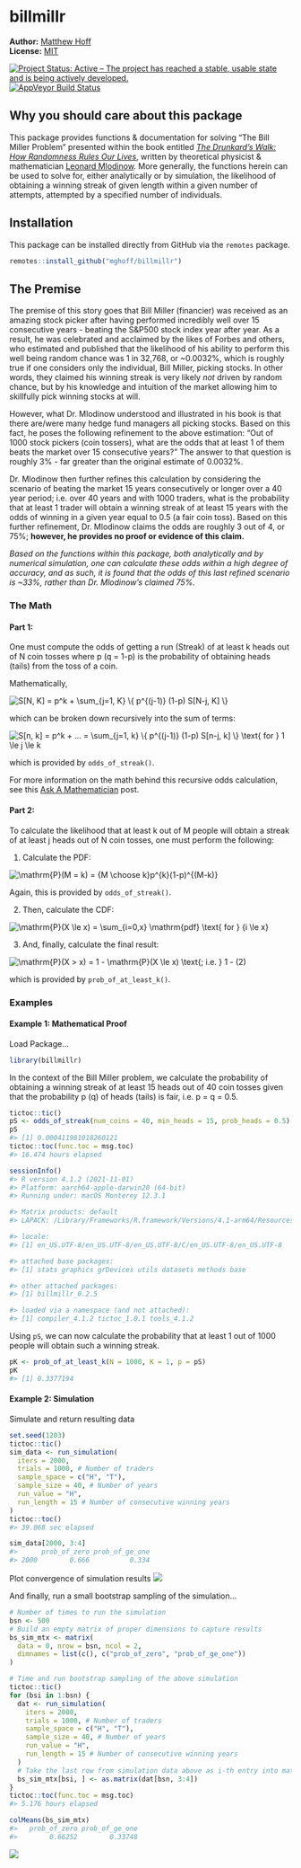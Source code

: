 billmillr
================

<!-- README.md is generated from README.Rmd. Please edit that file -->

**Author:** [Matthew Hoff](https://github.com/mghoff) <br/> **License:**
[MIT](https://opensource.org/licenses/MIT)<br/>

[![Project Status: Active – The project has reached a stable, usable
state and is being actively
developed.](http://www.repostatus.org/badges/latest/active.svg)](https://www.repostatus.org/)
[![AppVeyor Build
Status](https://ci.appveyor.com/api/projects/status/github/ropensci/epubr?branch=master&svg=true)](https://ci.appveyor.com/project/leonawicz/epubr)

## Why you should care about this package

This package provides functions & documentation for solving “The Bill
Miller Problem” presented within the book entitled [*The Drunkard’s
Walk: How Randomness Rules Our
Lives*](https://www.amazon.com/Drunkards-Walk-Randomness-Rules-Lives/dp/0307275175),
written by theoretical physicist & mathematician [Leonard
Mlodinow](https://en.wikipedia.org/wiki/Leonard_Mlodinow). More
generally, the functions herein can be used to solve for, either
analytically or by simulation, the likelihood of obtaining a winning
streak of given length within a given number of attempts, attempted by a
specified number of individuals.

## Installation

This package can be installed directly from GitHub via the `remotes`
package.

``` r
remotes::install_github("mghoff/billmillr")
```

## The Premise

The premise of this story goes that Bill Miller (financier) was received
as an amazing stock picker after having performed incredibly well over
15 consecutive years - beating the S&P500 stock index year after year.
As a result, he was celebrated and acclaimed by the likes of Forbes and
others, who estimated and published that the likelihood of his ability
to perform this well being random chance was 1 in 32,768, or \~0.0032%,
which is roughly true if one considers only the individual, Bill Miller,
picking stocks. In other words, they claimed his winning streak is very
likely *not* driven by random chance, but by his knowledge and intuition
of the market allowing him to skillfully pick winning stocks at will.

However, what Dr. Mlodinow understood and illustrated in his book is
that there are/were many hedge fund managers all picking stocks. Based
on this fact, he poses the following refinement to the above estimation:
“Out of 1000 stock pickers (coin tossers), what are the odds that at
least 1 of them beats the market over 15 consecutive years?” The answer
to that question is roughly 3% - far greater than the original estimate
of 0.0032%.

Dr. Mlodinow then further refines this calculation by considering the
scenario of beating the market 15 years consecutively or longer over a
40 year period; i.e. over 40 years and with 1000 traders, what is the
probability that at least 1 trader will obtain a winning streak of at
least 15 years with the odds of winning in a given year equal to 0.5 (a
fair coin toss). Based on this further refinement, Dr. Mlodinow claims
the odds are roughly 3 out of 4, or 75%; **however, he provides no proof
or evidence of this claim.**

*Based on the functions within this package, both analytically and by
numerical simulation, one can calculate these odds within a high degree
of accuracy, and as such, it is found that the odds of this last refined
scenario is \~33%, rather than Dr. Mlodinow’s claimed 75%.*

### The Math

#### Part 1:

One must compute the odds of getting a run (Streak) of at least k heads
out of N coin tosses where p (q = 1-p) is the probability of obtaining
heads (tails) from the toss of a coin.

Mathematically,

![S\[N, K\] = p^k + \sum\_{j=1, K} \\{ p^{(j-1)} (1-p) S\[N-j, K\] \\}](https://latex.codecogs.com/png.image?%5Cdpi%7B110%7D&space;%5Cbg_white&space;S%5BN%2C%20K%5D%20%3D%20p%5Ek%20%2B%20%5Csum_%7Bj%3D1%2C%20K%7D%20%5C%7B%20p%5E%7B%28j-1%29%7D%20%281-p%29%20S%5BN-j%2C%20K%5D%20%5C%7D)

which can be broken down recursively into the sum of terms:

![S\[n, k\] = p^k + ... = \sum\_{j=1, k} \\{ p^{(j-1)} (1-p) S\[n-j, k\] \\} \text{ for } 1 \le j \le k](https://latex.codecogs.com/png.image?%5Cdpi%7B110%7D&space;%5Cbg_white&space;S%5Bn%2C%20k%5D%20%3D%20p%5Ek%20%2B%20...%20%3D%20%5Csum_%7Bj%3D1%2C%20k%7D%20%5C%7B%20p%5E%7B%28j-1%29%7D%20%281-p%29%20S%5Bn-j%2C%20k%5D%20%5C%7D%20%5Ctext%7B%20for%20%7D%201%20%5Cle%20j%20%5Cle%20k)

which is provided by `odds_of_streak()`.

For more information on the math behind this recursive odds calculation,
see this [Ask A
Mathematician](https://www.askamathematician.com/2010/07/q-whats-the-chance-of-getting-a-run-of-k-successes-in-n-bernoulli-trials-why-use-approximations-when-the-exact-answer-is-known/)
post.

#### Part 2:

To calculate the likelihood that at least k out of M people will obtain
a streak of at least j heads out of N coin tosses, one must perform the
following:

1.  Calculate the PDF:

![\mathrm{P}(M = k) = {M \choose k}p^{k}(1-p)^{(M-k)}](https://latex.codecogs.com/png.image?%5Cdpi%7B110%7D&space;%5Cbg_white&space;%5Cmathrm%7BP%7D%28M%20%3D%20k%29%20%3D%20%7BM%20%5Cchoose%20k%7Dp%5E%7Bk%7D%281-p%29%5E%7B%28M-k%29%7D)

Again, this is provided by `odds_of_streak()`.

2.  Then, calculate the CDF:

![\mathrm{P}(X \le x) = \sum\_{i=0,x} \mathrm{pdf} \text{ for } {i \le x}](https://latex.codecogs.com/png.image?%5Cdpi%7B110%7D&space;%5Cbg_white&space;%5Cmathrm%7BP%7D%28X%20%5Cle%20x%29%20%3D%20%5Csum_%7Bi%3D0%2Cx%7D%20%5Cmathrm%7Bpdf%7D%20%5Ctext%7B%20for%20%7D%20%7Bi%20%5Cle%20x%7D)

3.  And, finally, calculate the final result:

![\mathrm{P}(X \> x) = 1 - \mathrm{P}(X \le x) \text{; i.e. } 1 - (2)](https://latex.codecogs.com/png.image?%5Cdpi%7B110%7D&space;%5Cbg_white&space;%5Cmathrm%7BP%7D%28X%20%3E%20x%29%20%3D%201%20-%20%5Cmathrm%7BP%7D%28X%20%5Cle%20x%29%20%5Ctext%7B%3B%20i.e.%20%7D%201%20-%20%282%29)

which is provided by `prob_of_at_least_k()`.

### Examples

#### Example 1: Mathematical Proof

Load Package…

``` r
library(billmillr)
```

In the context of the Bill Miller problem, we calculate the probability
of obtaining a winning streak of at least 15 heads out of 40 coin tosses
given that the probability p (q) of heads (tails) is fair, i.e. p = q =
0.5.

``` r
tictoc::tic()
pS <- odds_of_streak(num_coins = 40, min_heads = 15, prob_heads = 0.5)
pS
#> [1] 0.000411981018260121
tictoc::toc(func.toc = msg.toc)
#> 16.474 hours elapsed

sessionInfo()
#> R version 4.1.2 (2021-11-01)
#> Platform: aarch64-apple-darwin20 (64-bit)
#> Running under: macOS Monterey 12.3.1

#> Matrix products: default
#> LAPACK: /Library/Frameworks/R.framework/Versions/4.1-arm64/Resources/lib/libRlapack.dylib

#> locale:
#> [1] en_US.UTF-8/en_US.UTF-8/en_US.UTF-8/C/en_US.UTF-8/en_US.UTF-8

#> attached base packages:
#> [1] stats graphics grDevices utils datasets methods base     

#> other attached packages:
#> [1] billmillr_0.2.5

#> loaded via a namespace (and not attached):
#> [1] compiler_4.1.2 tictoc_1.0.1 tools_4.1.2   
```

Using `pS`, we can now calculate the probability that at least 1 out of
1000 people will obtain such a winning streak.

``` r
pK <- prob_of_at_least_k(N = 1000, K = 1, p = pS)
pK
#> [1] 0.3377194
```

#### Example 2: Simulation

Simulate and return resulting data

``` r
set.seed(1203)
tictoc::tic()
sim_data <- run_simulation(
  iters = 2000,
  trials = 1000, # Number of traders
  sample_space = c("H", "T"),
  sample_size = 40, # Number of years
  run_value = "H",
  run_length = 15 # Number of consecutive winning years
)
tictoc::toc()
#> 39.068 sec elapsed

sim_data[2000, 3:4]
#>      prob_of_zero prob_of_ge_one
#> 2000        0.666          0.334
```

Plot convergence of simulation results
![](man/figures/README-sim-plot-1.png)<!-- -->

And finally, run a small bootstrap sampling of the simulation…

``` r
# Number of times to run the simulation
bsn <- 500
# Build an empty matrix of proper dimensions to capture results 
bs_sim_mtx <- matrix(
  data = 0, nrow = bsn, ncol = 2,
  dimnames = list(c(), c("prob_of_zero", "prob_of_ge_one"))
)

# Time and run bootstrap sampling of the above simulation
tictoc::tic()
for (bsi in 1:bsn) {
  dat <- run_simulation(
    iters = 2000,
    trials = 1000, # Number of traders
    sample_space = c("H", "T"),
    sample_size = 40, # Number of years
    run_value = "H",
    run_length = 15 # Number of consecutive winning years
  )
  # Take the last row from simulation data above as i-th entry into matrix
  bs_sim_mtx[bsi, ] <- as.matrix(dat[bsn, 3:4])
}
tictoc::toc(func.toc = msg.toc)
#> 5.176 hours elapsed

colMeans(bs_sim_mtx)
#>   prob_of_zero prob_of_ge_one 
#>        0.66252        0.33748
```

![](man/figures/README-bsm-plot-1.png)<!-- -->
